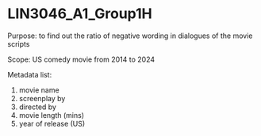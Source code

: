 # LIN3046_A1_Group1H

Purpose:
to find out the ratio of negative wording in dialogues of the movie scripts 

Scope:
US comedy movie from 2014 to 2024

Metadata list:
1.  movie name
2.  screenplay by
3.  directed by
4.  movie length (mins)
5.  year of release (US)
